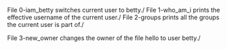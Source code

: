 File 0-iam_betty switches current user to betty./
File 1-who_am_i prints the effective username of the current user./
File 2-groups prints all the groups the current user is part of./

File 3-new_owner changes the owner of the file hello to user betty./

